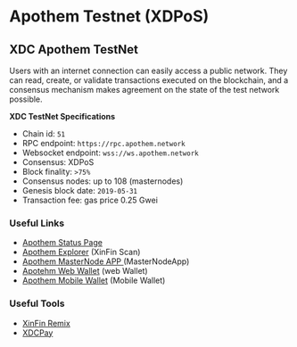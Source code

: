 # Apothem Testnet (XDPoS)

## XDC Apothem TestNet

Users with an internet connection can easily access a public network. They can read, create, or validate transactions executed on the blockchain, and a consensus mechanism makes agreement on the state of the test network possible.



**XDC TestNet Specifications**

* Chain id: `51`
* RPC endpoint: `https://rpc.apothem.network`
* Websocket endpoint: `wss://ws.apothem.network`
* Consensus: XDPoS
* Block finality: `>75%`
* Consensus nodes: up to 108 (masternodes)
* Genesis block date: `2019-05-31`
* Transaction fee: gas price 0.25 Gwei

### Useful Links

* [Apothem Status Page](https://apothem.network/#stats)
* [Apothem Explorer](https://explorer.apothem.network/) (XinFin Scan)
* [Apothem MasterNode APP ](https://master.apothem.network/)(MasterNodeApp)
* [Apotehm Web Wallet](https://wallet.apothem.network/) (web Wallet)
* [Apothem Mobile Wallet](https://play.google.com/store/apps/details?id=com.xdcwallet\&hl=en\_IN) (Mobile Wallet)

### Useful Tools

* [XinFin Remix](https://remix.xinfin.network/)
* [XDCPay](https://chrome.google.com/webstore/detail/xinpay/bocpokimicclpaiekenaeelehdjllofo?hl=en)
